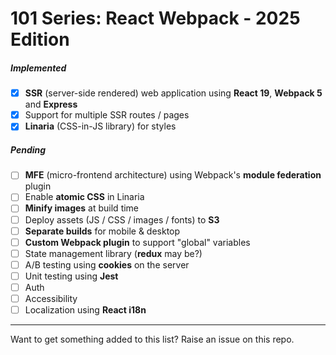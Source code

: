 # 101 Series: React Webpack - 2025 Edition

##### Implemented
- [x] **SSR** (server-side rendered) web application using **React 19**, **Webpack 5** and **Express**
- [x] Support for multiple SSR routes / pages
- [x] **Linaria** (CSS-in-JS library) for styles

##### Pending
- [ ] **MFE** (micro-frontend architecture) using Webpack's **module federation** plugin
- [ ] Enable **atomic CSS** in Linaria
- [ ] **Minify images** at build time
- [ ] Deploy assets (JS / CSS / images / fonts) to **S3**
- [ ] **Separate builds** for mobile & desktop
- [ ] **Custom Webpack plugin** to support "global" variables
- [ ] State management library (**redux** may be?)
- [ ] A/B testing using **cookies** on the server
- [ ] Unit testing using **Jest**
- [ ] Auth
- [ ] Accessibility
- [ ] Localization using **React i18n**

---

Want to get something added to this list? Raise an issue on this repo.